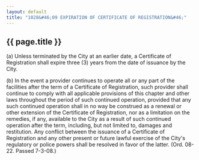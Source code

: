 ---
layout: default 
title: "1028&#46;09 EXPIRATION OF CERTIFICATE OF REGISTRATION&#46;"---

{{ page.title }}
----------------

​(a) Unless terminated by the City at an earlier date, a Certificate of
Registration shall expire three (3) years from the date of issuance by
the City.

​(b) In the event a provider continues to operate all or any part of the
facilities after the term of a Certificate of Registration, such
provider shall continue to comply with all applicable provisions of this
chapter and other laws throughout the period of such continued
operation, provided that any such continued operation shall in no way be
construed as a renewal or other extension of the Certificate of
Registration, nor as a limitation on the remedies, if any, available to
the City as a result of such continued operation after the term,
including, but not limited to, damages and restitution. Any conflict
between the issuance of a Certificate of Registration and any other
present or future lawful exercise of the City's regulatory or police
powers shall be resolved in favor of the latter. (Ord. 08-22. Passed
7-3-08.)
